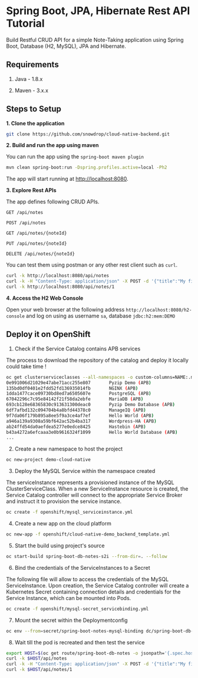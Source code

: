 # Spring Boot, JPA, Hibernate Rest API Tutorial

Build Restful CRUD API for a simple Note-Taking application using Spring Boot, Database (H2, MySQL), JPA and Hibernate.

## Requirements

1. Java - 1.8.x

2. Maven - 3.x.x

## Steps to Setup

**1. Clone the application**

```bash
git clone https://github.com/snowdrop/cloud-native-backend.git
```
**2. Build and run the app using maven**

You can run the app using the `spring-boot maven plugin`

```bash
mvn clean spring-boot:run -Dspring.profiles.active=local -Ph2
```

The app will start running at <http://localhost:8080>.

**3. Explore Rest APIs**

The app defines following CRUD APIs.

    GET /api/notes
    
    POST /api/notes
    
    GET /api/notes/{noteId}
    
    PUT /api/notes/{noteId}
    
    DELETE /api/notes/{noteId}

You can test them using postman or any other rest client such as `curl`.

```bash
curl -k http://localhost:8080/api/notes 
curl -k -H "Content-Type: application/json" -X POST -d '{"title":"My first note","content":"Spring Boot is awesome!"}' http://localhost:8080/api/notes 
curl -k http://localhost:8080/api/notes/1
```

**4. Access the H2 Web Console**

Open your web browser at the following address `http://localhost:8080/h2-console` and log on using as username `sa`, database `jdbc:h2:mem:DEMO`

## Deploy it on OpenShift

1. Check if the Service Catalog contains APB services

The process to download the repository of the catalog and deploy it locally could take time !

```bash
oc get clusterserviceclasses --all-namespaces -o custom-columns=NAME:.metadata.name,DISPLAYNAME:spec.externalMetadata.displayName | grep APB
0e991006d21029e47abe71acc255e807       Pyzip Demo (APB)
135bd0df0401e2fdd52fd136935014fb       NGINX (APB)
1dda1477cace09730bd8ed7a6505607e       PostgreSQL (APB)
67042296c7c95e84142f21f58da2ebfe       MariaDB (APB)
693cb128e68365830c913631300deac0       Pyzip Demo Database (APB)
6df7afbd132c094704b4a8bfd44378c0       ManageIQ (APB)
9f7da06f179b895a8ee5f9a3ce4af7ef       Hello World (APB)
a946a139a9308a59bf642ac52b4ba317       Wordpress-HA (APB)
ab24ffd54da0aefdea5277e0edce8425       Hastebin (APB)
b43a4272a6efcaaa3e0b9616324f1099       Hello World Database (APB)
...
```

2. Create a new namespace to host the project

```bash
oc new-project demo-cloud-native
```

3. Deploy the MySQL Service within the namespace created

The serviceInstance represents a provisioned instance of the MySQL ClusterServiceClass. When a new ServiceInstance resource is created, the Service Catalog controller
will connect to the appropriate Service Broker and instruct it to provision the service instance.

```bash
oc create -f openshift/mysql_serviceinstance.yml
```

4. Create a new app on the cloud platform

```bash
oc new-app -f openshift/cloud-native-demo_backend_template.yml
```

5. Start the build using project's source

```bash
oc start-build spring-boot-db-notes-s2i --from-dir=. --follow
```

6. Bind the credentials of the ServiceInstances to a Secret

The following file will allow to access the credentials of the MySQL ServiceInstance. Upon creation, the Service Catalog controller will create a Kubernetes Secret containing connection details
and credentials for the Service Instance, which can be mounted into Pods.

```bash
oc create -f openshift/mysql-secret_servicebinding.yml
```

7. Mount the secret within the Deploymentconfig

```bash
oc env --from=secret/spring-boot-notes-mysql-binding dc/spring-boot-db-notes
```

8. Wait till the pod is recreated and then test the service

```bash
export HOST=$(oc get route/spring-boot-db-notes -o jsonpath='{.spec.host}')
curl -k $HOST/api/notes 
curl -k -H "Content-Type: application/json" -X POST -d '{"title":"My first note","content":"Spring Boot is awesome!"}' $HOST/api/notes 
curl -k $HOST/api/notes/1
```
